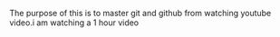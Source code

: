The purpose of this is to master git and github from watching youtube video.i am watching a 1 hour video
